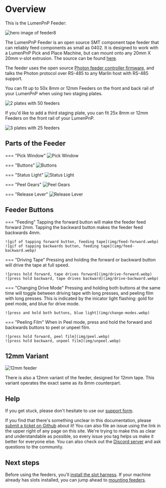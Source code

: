 # Overview

This is the LumenPnP Feeder:

![hero image of feeder8](img/8mm-v110-no-arm-no-glow.webp)

The LumenPnP Feeder is an open source SMT component tape feeder that can reliably feed components as small as 0402. It is designed to work with a LumenPnP Pick and Place Machine, but can mount onto any 20mm X 20mm v-slot extrusion. The source can be found [here](https://github.com/opulo-inc/feeder).

The feeder uses the open source [Photon feeder controller firmware](https://github.com/photonfirmware/photon), and talks the Photon protocol over RS-485 to any Marlin host with RS-485 support.

You can fit up to 50x 8mm or 12mm Feeders on the front and back rail of your LumenPnP when using two staging plates.

![2 plates with 50 feeders](img/two-plates.webp)

If you'd like to add a third staging plate, you can fit 25x 8mm or 12mm Feeders on the front rail of your LumenPnP.

![3 plates with 25 feeders](img/three-plates.webp)

## Parts of the Feeder

=== "Pick Window"
    ![Pick Window](img/pick-window.webp)

=== "Buttons"
    ![Buttons](img/buttons.webp)

=== "Status Light"
    ![Status Light](img/indicator-light.webp)

=== "Peel Gears"
    ![Peel Gears](img/peel-gears.webp)

=== "Release Lever"
    ![Release Lever](img/locking-arm.webp)

## Feeder Buttons

=== "Feeding"
    Tapping the forward button will make the feeder feed forward 2mm. Tapping the backward button makes the feeder feed backwards 4mm.

    ![gif of tapping forward button, feeding tape](img/feed-forward.webp)
    ![gif of tapping backwards button, feeding tape](img/feed-backward.webp)

=== "Driving Tape"
    Pressing and holding the forward or backward button will drive the tape at full speed.

    ![press hold forward, tape drives forward](img/drive-forward.webp)
    ![press hold backward, tape drives backward](img/drive-backward.webp)

=== "Changing Drive Mode"
    Pressing and holding both buttons at the same time will toggle between driving tape with long presses, and peeling film with long presses. This is indicated by the inicator light flashing: gold for peel mode, and blue for drive mode.

    ![press and hold both buttons, blue light](img/change-modes.webp)

=== "Peeling Film"
    When in Peel mode, press and hold the forward and backwards buttons to peel or unpeel film.

    ![press hold forward, peel film](img/peel.webp)
    ![press hold backward, unpeel film](img/unpeel.webp)

## 12mm Variant

![12mm feeder](img/12mm.webp)

There is also a 12mm variant of the feeder, designed for 12mm tape. This variant operates the exact same as its 8mm counterpart.

## Help

If you get stuck, please don't hesitate to use our [support form](https://opulo.io/pages/contact-support).

If you find that there's something unclear in this documentation, please [submit a ticket on Github](https://github.com/opulo-inc/docs) about it! You can also file an issue using the link in the upper right of any page on this site. We're trying to make this as clear and understandable as possible, so every issue you tag helps us make it better for everyone else. You can also check out the [Discord server](https://discordapp.com/invite/TCwy6De) and ask questions to the community.

## Next steps

Before using the feeders, you'll [install the slot harness](../2-install-harness/index.md). If your machine already has slots installed, you can jump ahead to [mounting feeders](../4-mounting/mounting.md).
